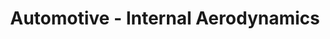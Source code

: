 ---
title: "Automotive - Internal Aerodynamics"
layout: single
excerpt: ""
header:
  teaser: /assets/images/stock/thumbs/spencer-davis-yY9n0N4P_oY-unsplash.jpg
---